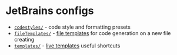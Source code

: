 # JetBrains configs

* [`codestyles/`](https://github.com/Drapegnik/env/tree/master/jetbrains/codestyles) - code style and formatting presets
* [`fileTemplates/`](https://github.com/Drapegnik/env/tree/master/jetbrains/fileTemplates) - [file templates](https://www.jetbrains.com/help/webstorm/creating-and-editing-file-templates.html) for code generation on a new file creating
* [`templates/`](https://github.com/Drapegnik/env/tree/master/jetbrains/templates) - [live templates](https://www.jetbrains.com/help/webstorm/live-templates-2.html) useful shortcuts
